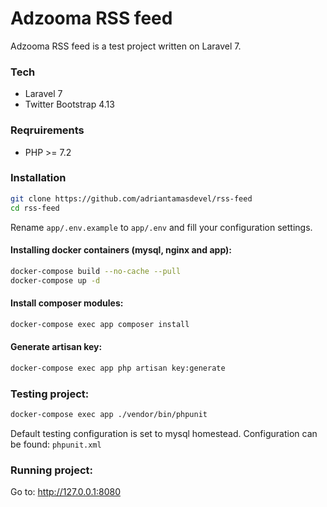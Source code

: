 # Adzooma RSS feed 
Adzooma RSS feed is a test project written on Laravel 7.
### Tech

* Laravel 7
* Twitter Bootstrap 4.13

### Reqruirements

* PHP >= 7.2


### Installation

```sh
git clone https://github.com/adriantamasdevel/rss-feed
cd rss-feed
```
Rename ```app/.env.example``` to ```app/.env``` and fill your configuration settings.

#### Installing docker containers (mysql, nginx and app):
```sh
docker-compose build --no-cache --pull
docker-compose up -d
```

#### Install composer modules:
```sh
docker-compose exec app composer install
```

#### Generate artisan key:
```sh
docker-compose exec app php artisan key:generate
```
### Testing project:

```sh
docker-compose exec app ./vendor/bin/phpunit
```

Default testing configuration is set to mysql homestead. Configuration can be found: ```phpunit.xml```

### Running project:

Go to: http://127.0.0.1:8080
